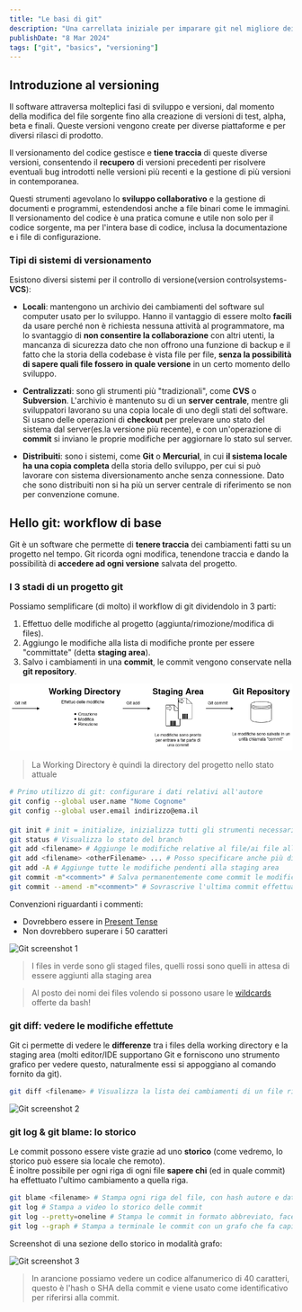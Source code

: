 ```yaml
---
title: "Le basi di git"
description: "Una carrellata iniziale per imparare git nel migliore dei modi con tanti approfondimenti"
publishDate: "8 Mar 2024"
tags: ["git", "basics", "versioning"]
---
```


## Introduzione al versioning

Il software attraversa molteplici fasi di sviluppo e versioni, dal momento della modifica del file sorgente fino alla creazione di versioni di test, alpha, beta e finali. Queste versioni vengono create per diverse piattaforme e per diversi rilasci di prodotto.

Il versionamento del codice gestisce e **tiene traccia** di queste diverse versioni, consentendo il **recupero** di versioni precedenti per risolvere eventuali bug introdotti nelle versioni più recenti e la gestione di più versioni in contemporanea.

Questi strumenti agevolano lo **sviluppo collaborativo** e la gestione di documenti e programmi, estendendosi anche a file binari come le immagini. Il versionamento del codice è una pratica comune e utile non solo per il codice sorgente, ma per l'intera base di codice, inclusa la documentazione e i file di configurazione.

### Tipi di sistemi di versionamento

Esistono diversi sistemi per il controllo di versione(version controlsystems-**VCS**):

- **Locali**: mantengono un archivio dei cambiamenti del software sul computer usato per lo sviluppo. Hanno il vantaggio di essere molto **facili** da usare perché non è richiesta nessuna attività al programmatore, ma lo svantaggio di **non consentire la collaborazione** con altri utenti, la mancanza di sicurezza dato che non offrono una funzione di backup e il fatto che la storia della codebase è vista file per file, **senza la possibilità di sapere quali file fossero in quale versione** in un certo momento dello sviluppo.

- **Centralizzati**: sono gli strumenti più "tradizionali", come **CVS** o **Subversion**.
  L'archivio è mantenuto su di un **server centrale**, mentre gli sviluppatori lavorano su una copia locale di uno degli stati del software.
  Si usano delle operazioni di **checkout** per prelevare uno stato del sistema dal server(es.la versione più recente), e con un'operazione di **commit** si inviano le proprie modifiche per aggiornare lo stato sul server.

- **Distribuiti**: sono i sistemi, come **Git** o **Mercurial**, in cui **il sistema locale ha una copia completa** della storia dello sviluppo, per cui si può lavorare con sistema diversionamento anche senza connessione. Dato che sono distribuiti non si ha più un server centrale di riferimento se non per convenzione comune.

## Hello git: workflow di base

Git è un software che permette di **tenere traccia** dei cambiamenti fatti su un progetto nel tempo. Git ricorda ogni modifica, tenendone traccia e dando la possibilità di **accedere ad ogni versione** salvata del progetto.

### I 3 stadi di un progetto git

Possiamo semplificare (di molto) il workflow di git dividendolo in 3 parti:

1. Effettuo delle modifiche al progetto (aggiunta/rimozione/modifica di files).
2. Aggiungo le modifiche alla lista di modifiche pronte per essere "committate" (detta **staging area**).
3. Salvo i cambiamenti in una **commit**, le commit vengono conservate nella **git repository**.

![Git states](./images/01.webp)

> La Working Directory è quindi la directory del progetto nello stato attuale

```sh
# Primo utilizzo di git: configurare i dati relativi all'autore
git config --global user.name "Nome Cognome"
git config --global user.email indirizzo@ema.il

git init # init = initialize, inizializza tutti gli strumenti necessari al versioning (nella cartella .git)
git status # Visualizza lo stato del branch
git add <filename> # Aggiunge le modifiche relative al file/ai file alla staging area sopra citata
git add <filename> <otherFilename> ... # Posso specificare anche più di un file alla volta
git add -A # Aggiunge tutte le modifiche pendenti alla staging area
git commit -m"<comment>" # Salva permanentemente come commit le modifiche
git commit --amend -m"<comment>" # Sovrascrive l'ultima commit effettuata, utile per mantenere la history pulita e chiara in caso di piccole sviste
```

Convenzioni riguardanti i commenti:

- Dovrebbero essere in [Present Tense](https://learnenglish.britishcouncil.org/grammar/english-grammar-reference/present-tense)
- Non dovrebbero superare i 50 caratteri

![Git screenshot 1](./images/02.avif)

> I files in verde sono gli staged files, quelli rossi sono quelli in attesa di essere aggiunti alla staging area

> Al posto dei nomi dei files volendo si possono usare le [wildcards](https://www.tecmint.com/use-wildcards-to-match-filenames-in-linux/) offerte da bash!

### git diff: vedere le modifiche effettute

Git ci permette di vedere le **differenze** tra i files della working directory e la staging area (molti editor/IDE supportano Git e forniscono uno strumento grafico per vedere questo, naturalmente essi si appoggiano al comando fornito da git).

```sh
git diff <filename> # Visualizza la lista dei cambiamenti di un file rispetto alla staging area
```

![Git screenshot 2](./images/03.avif)

### git log & git blame: lo storico

Le commit possono essere viste grazie ad uno **storico** (come vedremo, lo storico può essere sia locale che remoto).<br>
È inoltre possibile per ogni riga di ogni file **sapere chi** (ed in quale commit) ha effettuato l'ultimo cambiamento a quella riga.

```sh
git blame <filename> # Stampa ogni riga del file, con hash autore e data dell'ultima commit che ha avuto a che fare con quella riga
git log # Stampa a video lo storico delle commit
git log --pretty=oneline # Stampa le commit in formato abbreviato, facendo occupare una sola riga per commit
git log --graph # Stampa a terminale le commit con un grafo che fa capire lo stato dei vari branch
```

Screenshot di una sezione dello storico in modalità grafo:

![Git screenshot 3](./images/04.avif)

> In arancione possiamo vedere un codice alfanumerico di 40 caratteri, questo è l'hash o SHA della commit e viene usato come identificativo per riferirsi alla commit.
